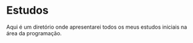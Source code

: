 # Estudos
Aqui é um diretório onde apresentarei todos os meus estudos iniciais na área da programação.

